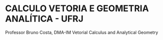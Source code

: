 # CALCULO VETORIA E GEOMETRIA ANALÍTICA - UFRJ
Professor Bruno Costa, DMA-IM
Vetorial Calculus and Analytical Geometry
